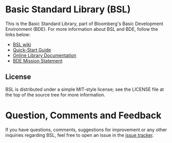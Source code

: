 Basic Standard Library (BSL)
============================

This is the Basic Standard Library, part of Bloomberg's Basic Development Environment (BDE). For more information about BSL and BDE,
follow the links below:

* [BSL wiki](http://github.com/bloomberg/bsl/wiki)
* [Quick-Start Guide](http://github.com/bloomberg/bsl/wiki/Getting-Started)
* [Online Library Documentation](http://bloomberg.github.com/bsl)
* [BDE Mission Statement](http://github.com/bloomberg/bsl/wiki/Mission-Statement)

License
-------
BSL is distributed under a simple MIT-style license; see the LICENSE file at the top of the source tree for more information.

Question, Comments and Feedback
===============================
If you have questions, comments, suggestions for improvement or any other inquiries regarding BSL, feel free to open an issue
in the [issue tracker](issues).
